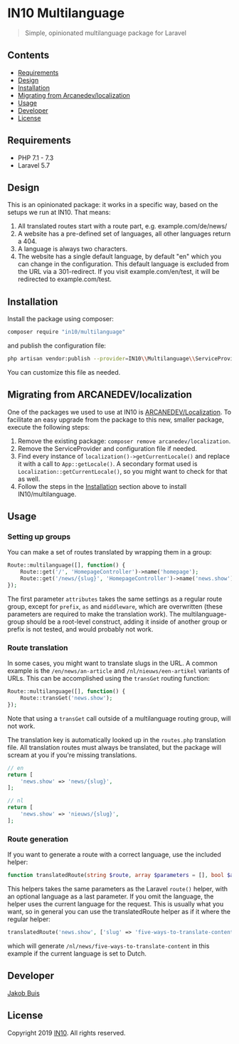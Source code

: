 # IN10 Multilanguage
> Simple, opinionated multilanguage package for Laravel

## Contents
- [Requirements](#requirements)
- [Design](#design)
- [Installation](#installation)
- [Migrating from Arcanedev/localization](#migrating-from-arcanedevlocalization)
- [Usage](#usage)
- [Developer](#developer)
- [License](#license)

## Requirements
* PHP 7.1 - 7.3
* Laravel 5.7

## Design
This is an opinionated package: it works in a specific way, based on the setups we run at IN10. That means:

1. All translated routes start with a route part, e.g. example.com/de/news/
1. A website has a pre-defined set of languages, all other languages return a 404.
1. A language is always two characters.
1. The website has a single default language, by default "en" which you can change in the configuration. This default language is excluded from the URL via a 301-redirect. If you visit example.com/en/test, it will be redirected to example.com/test.

## Installation
Install the package using composer:
```bash
composer require "in10/multilanguage"
```
and publish the configuration file:
```bash
php artisan vendor:publish --provider=IN10\\Multilanguage\\ServiceProvider
```
You can customize this file as needed.

## Migrating from ARCANEDEV/localization
One of the packages we used to use at IN10 is [ARCANEDEV/Localization](https://github.com/arcanedev/localization). To facilitate an easy upgrade from the package to this new, smaller package, execute the following steps:

1. Remove the existing package: `composer remove arcanedev/localization`.
1. Remove the ServiceProvider and configuration file if needed.
1. Find every instance of `localization()->getCurrentLocale()` and replace it with a call to `App::getLocale()`. A secondary format used is `Localization::getCurrentLocale()`, so you might want to check for that as well.
1. Follow the steps in the [Installation](#installation) section above to install IN10/multilanguage.

## Usage

### Setting up groups
You can make a set of routes translated by wrapping them in a group:
```php
Route::multilanguage([], function() {
    Route::get('/', 'HomepageController')->name('homepage');
    Route::get('/news/{slug}', 'HomepageController')->name('news.show');
});
```
The first parameter `attributes` takes the same settings as a regular route group, except for `prefix`, `as` and `middleware`, which are overwritten (these parameters are required to make the translation work). The multilanguage-group should be a root-level construct, adding it inside of another group or prefix is not tested, and would probably not work.

### Route translation
In some cases, you might want to translate slugs in the URL. A common example is the `/en/news/an-article` and `/nl/nieuws/een-artikel` variants of URLs. This can be accomplished using the `transGet` routing function:

```php
Route::multilanguage([], function() {
    Route::transGet('news.show');
});
```
Note that using a `transGet` call outside of a multilanguage routing group, will not work.

The translation key is automatically looked up in the `routes.php` translation file. All translation routes must always be translated, but the package will scream at you if you're missing translations.
```php
// en
return [
    'news.show' => 'news/{slug}',
];

// nl
return [
    'news.show' => 'nieuws/{slug}',
];
```

### Route generation
If you want to generate a route with a correct language, use the included helper:
```php
function translatedRoute(string $route, array $parameters = [], bool $absolute = true, ?string $language = null) : string
```
This helpers takes the same parameters as the Laravel `route()` helper, with an optional language as a last parameter. If you omit the language, the helper uses the current language for the request. This is usually what you want, so in general you can use the translatedRoute helper as if it where the regular helper:
```php
translatedRoute('news.show', ['slug' => 'five-ways-to-translate-content');
```
which will generate `/nl/news/five-ways-to-translate-content` in this example if the current language is set to Dutch.

## Developer
[Jakob Buis](https://www.jakobbuis.nl)

## License
Copyright 2019 [IN10](https://www.in10.nl). All rights reserved.
